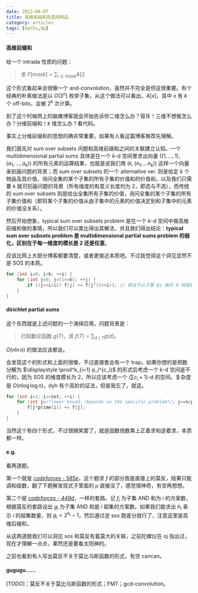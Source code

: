 ```yaml
---
date: 2022-08-07
title: 高维前缀和及其同构品
category: articles
tags: [maths,dp]
---
```


#### 高维前缀和

给一个 intrada 性质的问题：

> 求 $\displaystyle F[mask] = \sum_{i \subseteq mask} A[i]$

这个形式看起来会很像一个 and-convolution，虽然并不完全是但这很重要。有个经典的朴素做法是以 $O(3^n)$ 枚举子集，从这个做法可以看出，$A[x]$，其中 $x$ 有 $k$ 个 off-bits，会被 $2^k$ 次计算。

到了这个时候网上的脑瘫博客就会开始告诉你二维怎么办？容斥！三维不想推怎么办？分维前缀和！$k$ 维怎么办？看代码。

事实上分维前缀和的思想的确非常重要，如果有人看这篇博客推荐先理解。

我们首先对 sum over subsets 问题和高维前缀和之间的关联建立认知。一个 multidimensional partial sums 具体是在一个 $k$-d 空间里求出向量 $((1, \dots, 1), (a_1, \dots, a_k))$ 的所有元素的运算结果，也就是说我们用 $(k, (n_1, \dots n_k))$ 这样一个向量来刻画问题的背景；而 sum over subsets 的一个 alternative ver. 则是给定 $k$ 个物品及其价值，询问全集的某个子集的所有子集的价值和的价值和，以及我们只需要 $k$ 就可刻画问题的背景（所有维度的有意义长度均为 $2$，即选与不选），而传统的 sum over subsets 则是给出全集所有子集的价值，询问全集的某个子集的所有子集价值和（即将某个子集的价值从由子集中的元素的价值决定到和子集中的元素的价值没关系）。

然后开始想象，typical sum over subsets problem 是在一个 $k$-d 空间中做高维前缀和做的事情，所以我们可以类比得出其解法，并且我们得出结论：**typical sum over subsets problem 是 multidimensional partial sums problem 的弱化，区别在于每一维度的模长是 $\boldsymbol 2$ 还是任意**。 

应该比网上大部分博客都要清楚，或者更接近本质吧。不过我觉得这个洞见显然不是 SOS 的本质。

```cpp
for (int i=0; i<k; ++i) {
    for (int j=0; j<(1<<k); ++j) {
        if ((j>>i)&1) f[j] += f[j^(1<<i)]; // 相当于从于第 @i 维的 0 转移到 1
    }
}
```

#### dirichlet partial sums

这个东西就是上述问题的一个演绎应用，问题背景是：

> 已知数论函数 $g(T)$，求 $\displaystyle f(T) = \sum_{d \mid T} g(d)$。

$O(n \ln n)$ 的做法应该都会。

会发现这个的形式和上面的很像，不过直接套会有一个 trap。如果你想的是把数分解为 $\displaystyle \prod^k_{i=1} p_i^{c_i}$ 的形式后考虑一个 $k$-d 空间是不行的，因为 SOS 的维度模长为 $2$，所以应该考虑一个 $\left( \sum c_i+1 \right)$-d 的空间。复杂度是 $O(n \log \log n)$，dyh 有个高妙的证法，但是我忘了，就这。

```cpp
for (int i=1; i<=tot; ++i) {
    for (int j=/*lower bound, depends on the specific problem*/; j<=n/prime[i]; ++j) {
        f[j*prime[i]] += f[j];
    }
}
```

当然这个有四个形式，不过很搞笑罢了，就是因数倍数乘上正着求和逆着求，本质都一样。

#### e.g.

看两道题。

第一个就是 [*codeforces - 585e*](https://www.cnblogs.com/orchid-any/p/16557474.html)，这个题求 $f$ 的部分我是直接上的莫反，结果只能调和级数，翻了下题解发现式子里面的 $\mu$ 直接没了，感觉很神奇，有空再想想。

第二个是 [*codeforces - 449d*](http://codeforces.com/problemset/problem/449/D)，一样的套路。记 $f_i$ 为子集 AND 和为 $i$ 的方案数，根据莫反的套路设出 $g_i$ 为子集 AND 和是 $i$ 超集的方案数。如果我们能求出 $h_i$ 表示 $i$ 的超集数量，则 $g_i = 2^{h_i}-1$，然后通过逆 sos 跑差分就行了，注意这里是高维后缀和。

从这两道题我们可以洞见 sos 和莫反有着莫大的关联，之前陀螺仪在 oj 指出过，现在才理解一点点，果然还是要看太阳神的。

之前也看到有人写出莫反不关于莫比乌斯函数的形式，有空 cancan。

#### gugugu……

[TODO]：莫反不关于莫比乌斯函数的形式；FMT；gcd-convolution。
    